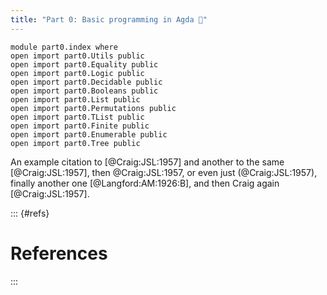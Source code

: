```yaml
---
title: "Part 0: Basic programming in Agda 🚧"
---
```


```
module part0.index where
open import part0.Utils public
open import part0.Equality public
open import part0.Logic public
open import part0.Decidable public
open import part0.Booleans public
open import part0.List public
open import part0.Permutations public
open import part0.TList public
open import part0.Finite public
open import part0.Enumerable public
open import part0.Tree public
```

An example citation to [@Craig:JSL:1957]
and another to the same [@Craig:JSL:1957],
then @Craig:JSL:1957,
or even just (@Craig:JSL:1957),
finally another one [@Langford:AM:1926:B],
and then Craig again [@Craig:JSL:1957].

::: {#refs}

# References

:::
